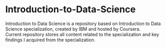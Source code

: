 # Introduction-to-Data-Science


Introduction to Data Science is a repository based on Introduction to Data Science specialization, created by IBM and hosted by Coursera.<br>
Current repository stores all content related to the specialization and key findings I acquired from the specialization.